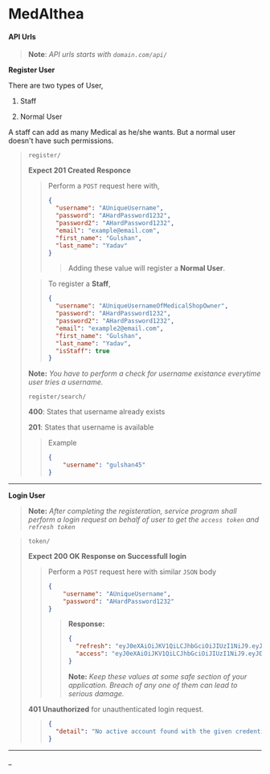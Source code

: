 # MedAlthea

#### API Urls

> **Note**: *API urls starts with `domain.com/api/`*

**Register User**

There are two types of User, 

1. Staff

2. Normal User

A staff can add as many Medical as he/she wants. But a normal user doesn't have such permissions.

> `register/`
> 
> **Expect 201 Created Responce**
> 
> > Perform a `POST` request here with,
> > 
> > ```json
> > {
> >   "username": "AUniqueUsername",
> >   "password": "AHardPassword1232",
> >   "password2": "AHardPassword1232",
> >   "email": "example@email.com",
> >   "first_name": "Gulshan",
> >   "last_name": "Yadav"
> > }
> > ```
> > 
> > >  Adding these value will register a **Normal User**.
> 
> > To register a **Staff**,
> > 
> > ```json
> > {
> >   "username": "AUniqueUsernameOfMedicalShopOwner",
> >   "password": "AHardPassword1232",
> >   "password2": "AHardPassword1232",
> >   "email": "example2@email.com",
> >   "first_name": "Gulshan",
> >   "last_name": "Yadav",
> >   "isStaff": true
> > }
> > ```
> 
> **Note:** *You have to perform a check for username existance everytime user tries a username.*
> 
> `register/search/`
> 
> **400**: States that username already exists
> 
> **201**: States that username is available
> 
> > Example
> > 
> > ```json
> > {
> >     "username": "gulshan45"
> > }
> > ```

____

**Login User**

> **Note:** *After completing the registeration, service program shall perform a login request on behalf of user to get the `access token` and `refresh token`*

> `token/`
> 
> **Expect 200 OK Response on Successfull login**
> 
> > Perform a `POST` request here with similar `JSON` body
> > 
> > ```json
> > {
> >     "username": "AUniqueUsername",
> >     "password": "AHardPassword1232"   
> > }
> > ```
> > 
> > > **Response:**
> > > 
> > > ```json
> > > {
> > >   "refresh": "eyJ0eXAiOiJKV1QiLCJhbGciOiJIUzI1NiJ9.eyJ0b2tlbl90eXBlIjoicmVmcmVzaCIsImV4cCI6MTY1MzAzMDMxNSwiaWF0IjoxNjQ1MjU0MzE1LCJqdGkiOiJhODU4YTIzMzcwOTY0ZmY0YTFhOTcyNWFkYmQwZDJlMyIsInVzZXJfaWQiOjUsInVzZXJuYW1lIjoiQVVuaXF1ZVVzZXJuYW1lT2ZNZWRpY2FsU2hvcE93bmVyIiwiZW1haWwiOiJleGFtcGxlMkBlbWFpbC5jb20ifQ.aIrNRfzvFvMiC582VebHnknBGP9MxgwSgdeG8IsRxmM",
> > >   "access": "eyJ0eXAiOiJKV1QiLCJhbGciOiJIUzI1NiJ9.eyJ0b2tlbl90eXBlIjoiYWNjZXNzIiwiZXhwIjoxNjQ1MjU2MTE1LCJpYXQiOjE2NDUyNTQzMTUsImp0aSI6ImE0NjQzOGRmNjY1MjRhODQ4NDk0NzI5ZWI4N2Q4OWJjIiwidXNlcl9pZCI6NSwidXNlcm5hbWUiOiJBVW5pcXVlVXNlcm5hbWVPZk1lZGljYWxTaG9wT3duZXIiLCJlbWFpbCI6ImV4YW1wbGUyQGVtYWlsLmNvbSJ9.o5zxI4AYZlXX0iLhQLKjoz-t28wOz2_7UspDGn5IOUk"
> > > }
> > > ```
> > > 
> > > **Note:** *Keep these values at some safe section of your application. Breach of any one of them can lead to serious damage.*
> 
> **401 Unauthorized** for unauthenticated login request.
> 
> > ```json
> > {
> >   "detail": "No active account found with the given credentials"
> > }
> > ```

___

_

